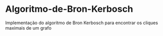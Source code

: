 # Algoritmo-de-Bron-Kerbosch
Implementação do algoritmo de Bron Kerbosch para encontrar os cliques maximais de um grafo
